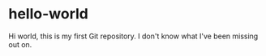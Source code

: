 # hello-world
Hi world, this is my first Git repository. I don't know what I've been missing out on.
